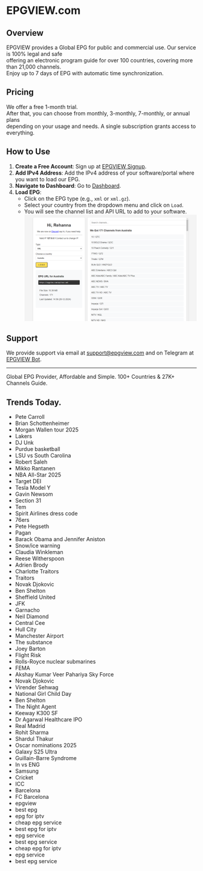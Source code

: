 # EPGVIEW.com



## Overview
EPGVIEW provides a Global EPG for public and commercial use. Our service is 100% legal and safe\
offering an electronic program guide for over 100 countries, covering more than 21,000 channels.\
Enjoy up to 7 days of EPG with automatic time synchronization.

## Pricing
We offer a free 1-month trial. \
After that, you can choose from monthly, 3-monthly, 7-monthly, or annual plans \
depending on your usage and needs. A single subscription grants access to everything.

## How to Use
1. **Create a Free Account**: Sign up at [EPGVIEW Signup](https://epgview.com/signup.php).
2. **Add IPv4 Address**: Add the IPv4 address of your software/portal where you want to load our EPG.
3. **Navigate to Dashboard**: Go to [Dashboard](https://epgview.com/dashboard.php).
4. **Load EPG**:
   - Click on the EPG type (e.g., `xml` or `xml.gz`).
   - Select your country from the dropdown menu and click on `Load`.
   - You will see the channel list and API URL to add to your software.
![EPGVIEW](img/dashboard.png)
## Support
We provide support via email at [support@epgview.com](mailto:support@epgview.com) and on Telegram at [EPGVIEW Bot](https://t.me/epgview_bot).

---

Global EPG Provider, Affordable and Simple. 100+ Countries & 27K+ Channels Guide.

## Trends Today.

- Pete Carroll
- Brian Schottenheimer
- Morgan Wallen tour 2025
- Lakers
- DJ Unk
- Purdue basketball
- LSU vs South Carolina
- Robert Saleh
- Mikko Rantanen
- NBA All-Star 2025
- Target DEI
- Tesla Model Y
- Gavin Newsom
- Section 31
- Tem
- Spirit Airlines dress code
- 76ers
- Pete Hegseth
- Pagan
- Barack Obama and Jennifer Aniston
- Snow/ice warning
- Claudia Winkleman
- Reese Witherspoon
- Adrien Brody
- Charlotte Traitors
- Traitors
- Novak Djokovic
- Ben Shelton
- Sheffield United
- JFK
- Garnacho
- Neil Diamond
- Central Cee
- Hull City
- Manchester Airport
- The substance
- Joey Barton
- Flight Risk
- Rolls-Royce nuclear submarines
- FEMA
- Akshay Kumar Veer Pahariya Sky Force
- Novak Djokovic
- Virender Sehwag
- National Girl Child Day
- Ben Shelton
- The Night Agent
- Keeway K300 SF
- Dr Agarwal Healthcare IPO
- Real Madrid
- Rohit Sharma
- Shardul Thakur
- Oscar nominations 2025
- Galaxy S25 Ultra
- Guillain-Barre Syndrome
- In vs ENG
- Samsung
- Cricket
- ICC
- Barcelona
- FC Barcelona
- epgview
- best epg
- epg for iptv
- cheap epg service
- best epg for iptv
- epg service
- best epg service
- cheap epg for iptv
- epg service
- best epg service

